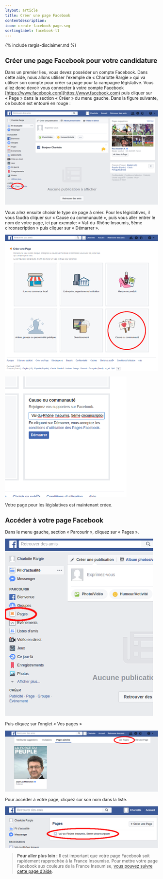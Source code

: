 ```yaml
---
layout: article
title: Créer une page Facebook
contentdescription:
icon: create-facebook-page.svg
sortinglabel: facebook-l1
---
```


{% include rargis-disclaimer.md %}

## Créer une page Facebook pour votre candidature

Dans un premier lieu, vous devez posséder un compte Facebook. Dans cette aide, nous allons utiliser l'exemple de « Charlotte Rargie » qui va utiliser son compte pour créer sa page pour la campagne législative.
Vous allez donc devoir vous connecter à votre compte Facebook [https://www.facebook.com](https://www.facebook.com) puis cliquer sur « Page » dans la section « Créer » du menu gauche. Dans la figure suivante, ce bouton est entouré en rouge :

![Facebook](/assets/images/screenshots/facebook-1.png)

Vous allez ensuite choisir le type de page à créer. Pour les législatives, il vous faudra cliquer sur « Cause ou communauté », puis vous aller entrer le nom de votre page, ici par exemple: « Val-du-Rhône Insoumis, 5ème circonscription » puis cliquer sur « Démarrer ».

![Facebook](/assets/images/screenshots/facebook-2.png)

![Facebook](/assets/images/screenshots/facebook-3.png)

Votre page pour les législatives est maintenant créee.

## Accéder à votre page Facebook

Dans le menu gauche, section « Parcourir », cliquez sur « Pages ».

![Facebook](/assets/images/screenshots/facebook-4.png)

Puis cliquez sur l’onglet « Vos pages »

![Facebook](/assets/images/screenshots/facebook-5.png)

Pour accéder à votre page, cliquez sur son nom dans la liste.

![Facebook](/assets/images/screenshots/facebook-6.png)

>**Pour aller plus loin :**
>Il est important que votre page Facebook soit rapidement rapprochée à la France Insoumise. Pour mettre votre page Facebook aux couleurs de la France Insoumise, [vous pouvez suivre cette page d’aide](/reseauxsociaux/facebook-theme).
